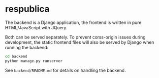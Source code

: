 # respublica

The backend is a Django application, the frontend is written in pure HTML/JavaScript with JQuery.

Both can be served separately. To prevent corss-origin issues during development, the static frontend files will also be served by Django when running the backend:

```bash
cd backend
python manage.py runserver
```

See `backend/README.md` for details on handling the backend.
